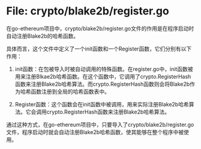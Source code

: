 # File: crypto/blake2b/register.go

在go-ethereum项目中，crypto/blake2b/register.go文件的作用是在程序启动时自动注册Blake2b的哈希函数。

具体而言，这个文件中定义了一个init函数和一个Register函数，它们分别有以下作用：

1. init函数：在包被导入时被自动调用的特殊函数。在register.go中，init函数被用来注册Blkae2b哈希函数。在这个函数中，它调用了crypto.RegisterHash函数来注册Blake2b哈希算法。而crypto.RegisterHash函数则会将Blake2b作为哈希函数注册到全局的哈希函数表中。

2. Register函数：这个函数会在init函数中被调用，用来实际注册Blake2b哈希算法。它会调用crypto.RegisterHash函数来注册Blake2b哈希算法。

通过这种方式，在go-ethereum项目中，只要导入了crypto/blake2b/register.go文件，程序启动时就会自动注册Blake2b哈希函数，使其能够在整个程序中被使用。

